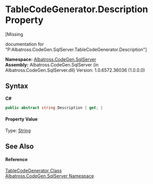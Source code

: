 # TableCodeGenerator.Description Property 
 

\[Missing <summary> documentation for "P:Albatross.CodeGen.SqlServer.TableCodeGenerator.Description"\]

**Namespace:**&nbsp;<a href="N_Albatross_CodeGen_SqlServer.md">Albatross.CodeGen.SqlServer</a><br />**Assembly:**&nbsp;Albatross.CodeGen.SqlServer (in Albatross.CodeGen.SqlServer.dll) Version: 1.0.6572.36036 (1.0.0.0)

## Syntax

**C#**<br />
``` C#
public abstract string Description { get; }
```


#### Property Value
Type: <a href="http://msdn2.microsoft.com/en-us/library/s1wwdcbf" target="_blank">String</a>

## See Also


#### Reference
<a href="T_Albatross_CodeGen_SqlServer_TableCodeGenerator.md">TableCodeGenerator Class</a><br /><a href="N_Albatross_CodeGen_SqlServer.md">Albatross.CodeGen.SqlServer Namespace</a><br />